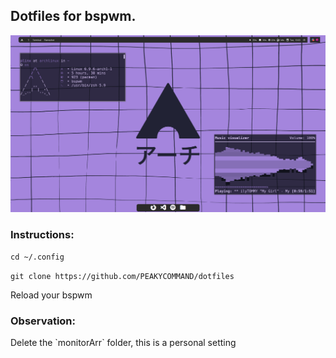 <h2>Dotfiles for bspwm.</h2>

![Example](https://github.com/PEAKYCOMMAND/dotfiles/blob/main/walls/image_2024-06-25_13-03-34.png)

<h3>Instructions:</h3>

``cd ~/.config``

``git clone https://github.com/PEAKYCOMMAND/dotfiles``

Reload your bspwm

<h3>Observation:</h3>
Delete the `monitorArr` folder, this is a personal setting
